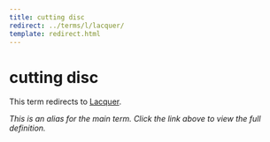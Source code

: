 ```yaml
---
title: cutting disc
redirect: ../terms/l/lacquer/
template: redirect.html
---
```


# cutting disc

This term redirects to [Lacquer](../terms/l/lacquer/).

*This is an alias for the main term. Click the link above to view the full definition.*
